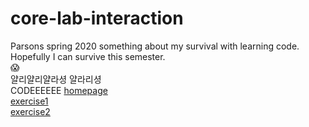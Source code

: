 # core-lab-interaction

Parsons spring 2020
something about my survival with learning code. <br>
Hopefully I can survive this semester. <br>
:scream: <br>
얄리얄리얄라셩 얄라리셩<br>
CODEEEEEE
<a href="index.html">homepage</a>
<br>
<a href="studio/SessionK-Studio/Week02-Class02/index2_001.html"> exercise1 </a>
<br>
<a href="studio/SessionK-Studio/Week02-Class02/index2_002.html">exercise2 </a>
